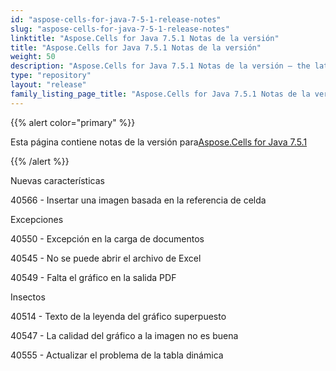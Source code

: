 ```yaml
---
id: "aspose-cells-for-java-7-5-1-release-notes"
slug: "aspose-cells-for-java-7-5-1-release-notes"
linktitle: "Aspose.Cells for Java 7.5.1 Notas de la versión"
title: "Aspose.Cells for Java 7.5.1 Notas de la versión"
weight: 50
description: "Aspose.Cells for Java 7.5.1 Notas de la versión – the latest updates and fixes."
type: "repository"
layout: "release"
family_listing_page_title: "Aspose.Cells for Java 7.5.1 Notas de la versión"
---
```

{{% alert color="primary" %}} 

 Esta página contiene notas de la versión para[Aspose.Cells for Java 7.5.1](https://releases.aspose.com/cells/java/new-releases/aspose.cells-for-java-7.5.1/)

{{% /alert %}} 

 Nuevas características

 40566 - Insertar una imagen basada en la referencia de celda

 Excepciones

 40550 - Excepción en la carga de documentos

 40545 - No se puede abrir el archivo de Excel

 40549 - Falta el gráfico en la salida PDF

 Insectos

 40514 - Texto de la leyenda del gráfico superpuesto

 40547 - La calidad del gráfico a la imagen no es buena

 40555 - Actualizar el problema de la tabla dinámica
